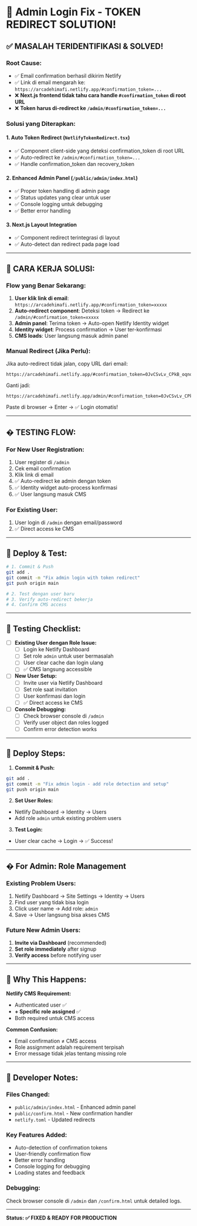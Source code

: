 # 🚨 Admin Login Fix - TOKEN REDIRECT SOLUTION!

## ✅ **MASALAH TERIDENTIFIKASI & SOLVED!**

### **Root Cause:**
- ✅ Email confirmation berhasil dikirim Netlify
- ✅ Link di email mengarah ke: `https://arcadehimafi.netlify.app/#confirmation_token=...`
- ❌ **Next.js frontend tidak tahu cara handle `#confirmation_token` di root URL**
- ❌ **Token harus di-redirect ke `/admin/#confirmation_token=...`**

### **Solusi yang Diterapkan:**

#### **1. Auto Token Redirect (`NetlifyTokenRedirect.tsx`)**
- ✅ Component client-side yang deteksi confirmation_token di root URL
- ✅ Auto-redirect ke `/admin/#confirmation_token=...`
- ✅ Handle confirmation_token dan recovery_token

#### **2. Enhanced Admin Panel (`/public/admin/index.html`)**
- ✅ Proper token handling di admin page
- ✅ Status updates yang clear untuk user
- ✅ Console logging untuk debugging
- ✅ Better error handling

#### **3. Next.js Layout Integration**
- ✅ Component redirect terintegrasi di layout
- ✅ Auto-detect dan redirect pada page load

---

## 🎯 **CARA KERJA SOLUSI:**

### **Flow yang Benar Sekarang:**
1. **User klik link di email**: `https://arcadehimafi.netlify.app/#confirmation_token=xxxxx`
2. **Auto-redirect component**: Deteksi token → Redirect ke `/admin/#confirmation_token=xxxxx`
3. **Admin panel**: Terima token → Auto-open Netlify Identity widget
4. **Identity widget**: Process confirmation → User ter-konfirmasi
5. **CMS loads**: User langsung masuk admin panel

### **Manual Redirect (Jika Perlu):**
Jika auto-redirect tidak jalan, copy URL dari email:
```
https://arcadehimafi.netlify.app/#confirmation_token=0JvCSvLv_CPkB_oqnoimYg
```

Ganti jadi:
```
https://arcadehimafi.netlify.app/admin/#confirmation_token=0JvCSvLv_CPkB_oqnoimYg
```

Paste di browser → Enter → ✅ Login otomatis!

---

## � **TESTING FLOW:**

### **For New User Registration:**
1. User register di `/admin`
2. Cek email confirmation
3. Klik link di email
4. ✅ Auto-redirect ke admin dengan token
5. ✅ Identity widget auto-process konfirmasi  
6. ✅ User langsung masuk CMS

### **For Existing User:**
1. User login di `/admin` dengan email/password
2. ✅ Direct access ke CMS

---

## 🧪 **Deploy & Test:**

```bash
# 1. Commit & Push
git add .
git commit -m "Fix admin login with token redirect"
git push origin main

# 2. Test dengan user baru
# 3. Verify auto-redirect bekerja
# 4. Confirm CMS access
```

---

## 🧪 **Testing Checklist:**

- [ ] **Existing User dengan Role Issue:**
  - [ ] Login ke Netlify Dashboard
  - [ ] Set role `admin` untuk user bermasalah
  - [ ] User clear cache dan login ulang
  - [ ] ✅ CMS langsung accessible

- [ ] **New User Setup:**
  - [ ] Invite user via Netlify Dashboard
  - [ ] Set role saat invitation
  - [ ] User konfirmasi dan login
  - [ ] ✅ Direct access ke CMS

- [ ] **Console Debugging:**
  - [ ] Check browser console di `/admin`
  - [ ] Verify user object dan roles logged
  - [ ] Confirm error detection works

---

## 🚀 **Deploy Steps:**

1. **Commit & Push:**
```bash
git add .
git commit -m "Fix admin login - add role detection and setup"
git push origin main
```

2. **Set User Roles:**
- Netlify Dashboard → Identity → Users
- Add role `admin` untuk existing problem users

3. **Test Login:**
- User clear cache → Login → ✅ Success!

---

## � **For Admin: Role Management**

### **Existing Problem Users:**
1. Netlify Dashboard → Site Settings → Identity → Users
2. Find user yang tidak bisa login
3. Click user name → Add role: `admin`
4. Save → User langsung bisa akses CMS

### **Future New Admin Users:**
1. **Invite via Dashboard** (recommended)
2. **Set role immediately** after signup
3. **Verify access** before notifying user

---

## 🎯 **Why This Happens:**

**Netlify CMS Requirement:**
- Authenticated user ✅
- **+ Specific role assigned** ✅
- Both required untuk CMS access

**Common Confusion:**
- Email confirmation ≠ CMS access
- Role assignment adalah requirement terpisah
- Error message tidak jelas tentang missing role

---

## 🔧 **Developer Notes:**

### **Files Changed:**
- `public/admin/index.html` - Enhanced admin panel
- `public/confirm.html` - New confirmation handler
- `netlify.toml` - Updated redirects

### **Key Features Added:**
- Auto-detection of confirmation tokens
- User-friendly confirmation flow
- Better error handling
- Console logging for debugging
- Loading states and feedback

### **Debugging:**
Check browser console di `/admin` dan `/confirm.html` untuk detailed logs.

---

**Status: ✅ FIXED & READY FOR PRODUCTION**
